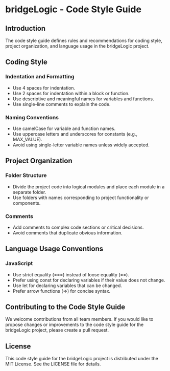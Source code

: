 # bridgeLogic - Code Style Guide

## Introduction

The code style guide defines rules and recommendations for coding style, project organization, and language usage in the bridgeLogic project.

## Coding Style

### Indentation and Formatting

- Use 4 spaces for indentation.
- Use 2 spaces for indentation within a block or function.
- Use descriptive and meaningful names for variables and functions.
- Use single-line comments to explain the code.

### Naming Conventions

- Use camelCase for variable and function names.
- Use uppercase letters and underscores for constants (e.g., MAX_VALUE).
- Avoid using single-letter variable names unless widely accepted.

## Project Organization

### Folder Structure

- Divide the project code into logical modules and place each module in a separate folder.
- Use folders with names corresponding to project functionality or components.

### Comments

- Add comments to complex code sections or critical decisions.
- Avoid comments that duplicate obvious information.

## Language Usage Conventions

### JavaScript

- Use strict equality (===) instead of loose equality (==).
- Prefer using const for declaring variables if their value does not change.
- Use let for declaring variables that can be changed.
- Prefer arrow functions (=>) for concise syntax.

## Contributing to the Code Style Guide

We welcome contributions from all team members. If you would like to propose changes or improvements to the code style guide for the bridgeLogic project, please create a pull request.

## License

This code style guide for the bridgeLogic project is distributed under the MIT License. See the LICENSE file for details.